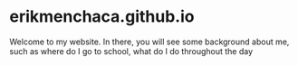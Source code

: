 # erikmenchaca.github.io

Welcome to my website. In there, you will see some background about me, such as where do I go to school, what do I do throughout the day
